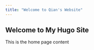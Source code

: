 ```yaml
---
title: "Welcome to Qian's Website"
---
```


## Welcome to My Hugo Site
This is the home page content
